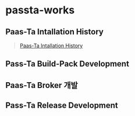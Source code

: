 # passta-works

## Paas-Ta Intallation History

> [Paas-Ta Intallation History](./install/install-history.md)

## Pass-Ta Build-Pack Development

## Paas-Ta Broker 개발

## Pass-Ta Release Development
